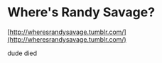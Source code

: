 <!--
id: 5669893214
link: http://tumblr.atmos.org/post/5669893214/wheres-randy-savage
slug: wheres-randy-savage
date: Fri May 20 2011 09:58:53 GMT-0700 (PDT)
publish: 2011-05-020
tags: 
title: Where's Randy Savage?
-->


Where's Randy Savage?
=====================

[http://wheresrandysavage.tumblr.com/](http://wheresrandysavage.tumblr.com/)

dude died

